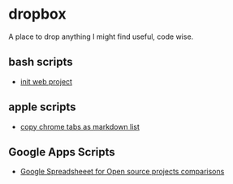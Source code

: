 # dropbox

A place to drop anything I might find useful, code wise.

## bash scripts

- [init web project](./scripts/init.sh)

## apple scripts

- [copy chrome tabs as markdown list](./scripts/chrometabs2markdown.scpt)

## Google Apps Scripts

- [Google Spreadsheeet for Open source projects comparisons](./scripts/fetch-github-data)
